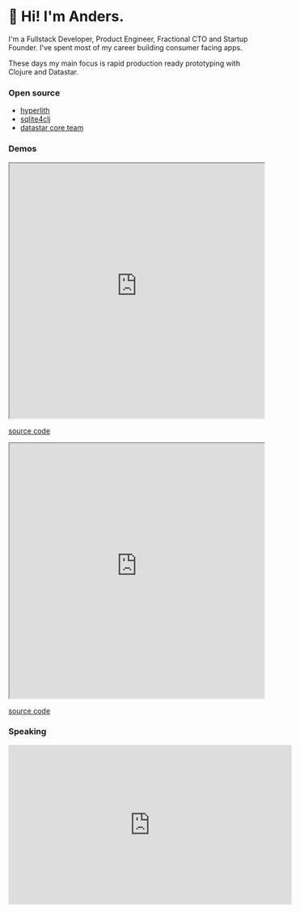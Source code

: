 # 👋 Hi! I'm Anders. 

I'm a Fullstack Developer, Product Engineer, Fractional CTO and Startup Founder. I've spent most of my career building consumer facing apps. 

These days my main focus is rapid production ready prototyping with Clojure and Datastar.

### Open source

- [hyperlith](https://github.com/andersmurphy/hyperlith)
- [sqlite4clj](https://github.com/andersmurphy/sqlite4clj)
- [datastar core team](https://github.com/sponsors/starfederation)

###  Demos

<iframe src="https://checkboxes.andersmurphy.com/embed" title="On billion checkboxes"
style="width: 100%;	aspect-ratio: 1;	max-width: 600px"></iframe>

[source code](https://github.com/andersmurphy/hyperlith/blob/master/examples/billion_checkboxes/src/app/main.clj)

<iframe src="https://example.andersmurphy.com/embed" title="Game of Life"
style="width: 100%;	aspect-ratio: 1;	max-width: 600px"></iframe>

[source code](https://github.com/andersmurphy/hyperlith/blob/master/examples/game_of_life/src/app/main.clj)

### Speaking

<iframe width="560" height="315" src="https://www.youtube-nocookie.com/embed/xzC3g0qIRro?si=JD7dn7lfArB43TRq" title="YouTube video player" frameborder="0" allow="accelerometer; autoplay; clipboard-write; encrypted-media; gyroscope; picture-in-picture; web-share" referrerpolicy="strict-origin-when-cross-origin" allowfullscreen></iframe>
